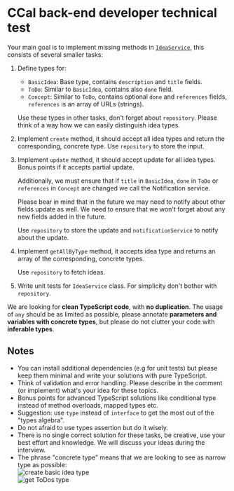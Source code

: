# CCal back-end developer technical test
Your main goal is to implement missing methods in [`IdeaService`](idea-service.ts), this consists of several smaller tasks:
1.  Define types for:
      - `BasicIdea`: Base type, contains `description` and `title` fields.
      - `ToDo`: Similar to `BasicIdea`, contains also `done` field.
      - `Concept`: Similar to `ToDo`, contains optional `done` and `references` fields, `references` is an array of URLs (strings).

    Use these types in other tasks, don't forget about `repository`. Please think of a way how we can easily distinguish idea types.

2.  Implement `create` method, it should accept all idea types and return the corresponding, concrete type. Use `repository` to store the input.
3.  Implement `update` method, it should accept update for all idea types. Bonus points if it accepts partial update.

    Additionally, we must ensure that if `title` in `BasicIdea`, `done` in `ToDo` or `references` in `Concept` are changed we call the Notification service.

    Please bear in mind that in the future we may need to notify about other fields update as well.
    We need to ensure that we won't forget about any new fields added in the future.

    Use `repository` to store the update and `notificationService` to notify about the update.
4.  Implement `getAllByType` method, it accepts idea type and returns an array of the corresponding, concrete types.

    Use `repository` to fetch ideas.
5.  Write unit tests for `IdeaService` class. For simplicity don't bother with `repository`.


We are looking for **clean TypeScript code**, with **no duplication**.
The usage of `any` should be as limited as possible, please annotate **parameters and variables with concrete types**, but please do not clutter your code with **inferable types**.

## Notes
- You can install additional dependencies (e.g for unit tests) but please keep them minimal and write your solutions with pure TypeScript.
- Think of validation and error handling. Please describe in the comment (or implement) what's your idea for these topics.
- Bonus points for advanced TypeScript solutions like conditional type instead of method overloads, mapped types etc.
- Suggestion: use `type` instead of `interface` to get the most out of the "types algebra".
- Do not afraid to use types assertion but do it wisely.
- There is no single correct solution for these tasks, be creative, use your best effort and knowledge. We will discuss your ideas during the interview.
- The phrase "concrete type" means that we are looking to see as narrow type as possible:  
    ![create basic idea type](./assets/idea_type.png)  
    ![get ToDos type](./assets/todos_type.png)
